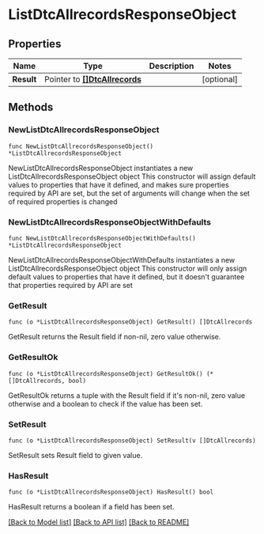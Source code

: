 # ListDtcAllrecordsResponseObject

## Properties

Name | Type | Description | Notes
------------ | ------------- | ------------- | -------------
**Result** | Pointer to [**[]DtcAllrecords**](DtcAllrecords.md) |  | [optional] 

## Methods

### NewListDtcAllrecordsResponseObject

`func NewListDtcAllrecordsResponseObject() *ListDtcAllrecordsResponseObject`

NewListDtcAllrecordsResponseObject instantiates a new ListDtcAllrecordsResponseObject object
This constructor will assign default values to properties that have it defined,
and makes sure properties required by API are set, but the set of arguments
will change when the set of required properties is changed

### NewListDtcAllrecordsResponseObjectWithDefaults

`func NewListDtcAllrecordsResponseObjectWithDefaults() *ListDtcAllrecordsResponseObject`

NewListDtcAllrecordsResponseObjectWithDefaults instantiates a new ListDtcAllrecordsResponseObject object
This constructor will only assign default values to properties that have it defined,
but it doesn't guarantee that properties required by API are set

### GetResult

`func (o *ListDtcAllrecordsResponseObject) GetResult() []DtcAllrecords`

GetResult returns the Result field if non-nil, zero value otherwise.

### GetResultOk

`func (o *ListDtcAllrecordsResponseObject) GetResultOk() (*[]DtcAllrecords, bool)`

GetResultOk returns a tuple with the Result field if it's non-nil, zero value otherwise
and a boolean to check if the value has been set.

### SetResult

`func (o *ListDtcAllrecordsResponseObject) SetResult(v []DtcAllrecords)`

SetResult sets Result field to given value.

### HasResult

`func (o *ListDtcAllrecordsResponseObject) HasResult() bool`

HasResult returns a boolean if a field has been set.


[[Back to Model list]](../README.md#documentation-for-models) [[Back to API list]](../README.md#documentation-for-api-endpoints) [[Back to README]](../README.md)


